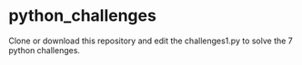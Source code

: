 # python_challenges
Clone or download this repository and edit the challenges1.py to solve the 7 python challenges.
